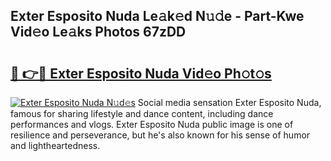 ## Exter Esposito Nuda Le𝚊k𝚎d N𝚞𝚍e - Part-Kwe Vid𝚎o Le𝚊ks Photos 67zDD

# <h2><a href="http://fbeldxi.evod.top/?m=Exter+Esposito+Nuda">🔗 👉🔴 Exter Esposito Nuda Vid𝚎o Ph𝚘t𝚘s</a></h2>

[![Exter Esposito Nuda N𝚞d𝚎s](https://i.imgur.com/8V9OHl7.gif)](http://fbeldxi.evod.top/?m=Exter+Esposito+Nuda)
Social media sensation Exter Esposito Nuda, famous for sharing lifestyle and dance content, including dance performances and vlogs. Exter Esposito Nuda public image is one of resilience and perseverance, but he's also known for his sense of humor and lightheartedness. 
